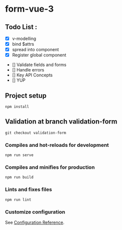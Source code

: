 # form-vue-3

## Todo List : 
- [X] v-modelling
- [X] bind $attrs
- [X] spread into component
- [X] Register global component
- [] Validate fields and forms
- [] Handle errors
- [] Key API Concepts
- [] YUP




## Project setup
```
npm install
```
## Validation at branch validation-form
```
git checkout validation-form
```

### Compiles and hot-reloads for development
```
npm run serve
```

### Compiles and minifies for production
```
npm run build
```

### Lints and fixes files
```
npm run lint
```

### Customize configuration
See [Configuration Reference](https://cli.vuejs.org/config/).
